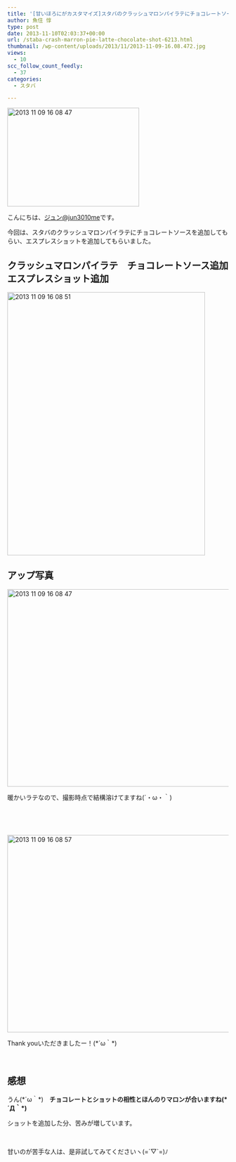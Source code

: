 ```yaml
---
title: '[甘いほろにがカスタマイズ]スタバのクラッシュマロンパイラテにチョコレートソースを追加しエスプレスショットを追加した'
author: 魚住 惇
type: post
date: 2013-11-10T02:03:37+00:00
url: /staba-crash-marron-pie-latte-chocolate-shot-6213.html
thumbnail: /wp-content/uploads/2013/11/2013-11-09-16.08.472.jpg
views:
  - 10
scc_follow_count_feedly:
  - 37
categories:
  - スタバ

---
```

<img decoding="async" loading="lazy" title="2013-11-09 16.08.47.jpg" src="/wp-content/uploads/2013/11/2013-11-09-16.08.47.jpg" alt="2013 11 09 16 08 47" width="300" height="225" border="0" />

<!--more-->

こんにちは、[ジュン@jun3010me][1]です。

今回は、スタバのクラッシュマロンパイラテにチョコレートソースを追加してもらい、エスプレスショットを追加してもらいました。

## クラッシュマロンパイラテ　チョコレートソース追加　エスプレスショット追加

<img decoding="async" loading="lazy" title="2013-11-09 16.08.51.jpg" src="/wp-content/uploads/2013/11/2013-11-09-16.08.51.jpg" alt="2013 11 09 16 08 51" width="450" height="600" border="0" /> 

## アップ写真

<img decoding="async" loading="lazy" title="2013-11-09 16.08.47.jpg" src="/wp-content/uploads/2013/11/2013-11-09-16.08.471.jpg" alt="2013 11 09 16 08 47" width="600" height="450" border="0" /> 

暖かいラテなので、撮影時点で結構溶けてますね(´・ω・｀)

 

 

<img decoding="async" loading="lazy" title="2013-11-09 16.08.57.jpg" src="/wp-content/uploads/2013/11/2013-11-09-16.08.57.jpg" alt="2013 11 09 16 08 57" width="600" height="450" border="0" /> 

Thank youいただきましたー！(\*´ω｀\*)

 

## 感想

うん(\*´ω｀\*)　**チョコレートとショットの相性とほんのりマロンが合いますね(\*´Д｀\*)**

ショットを追加した分、苦みが増しています。

 

甘いのが苦手な人は、是非試してみてくださいヽ(=´▽\`=)ﾉ

 [1]: https://twitter.com/jun3010me